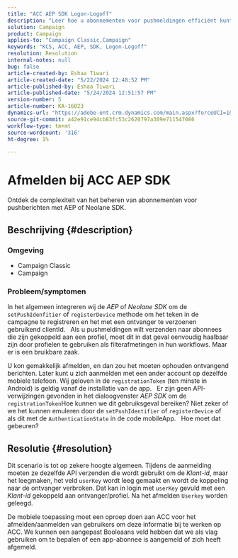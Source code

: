 ```yaml
---
title: "ACC AEP SDK Logon-Logoff"
description: "Leer hoe u abonnementen voor pushmeldingen efficiënt kunt beheren met AEP of Neolane SDK."
solution: Campaign
product: Campaign
applies-to: "Campaign Classic,Campaign"
keywords: "KCS, ACC, AEP, SDK, Logon-Logoff"
resolution: Resolution
internal-notes: null
bug: false
article-created-by: Eshaa Tiwari
article-created-date: "5/22/2024 12:48:52 PM"
article-published-by: Eshaa Tiwari
article-published-date: "5/24/2024 12:51:57 PM"
version-number: 5
article-number: KA-16023
dynamics-url: "https://adobe-ent.crm.dynamics.com/main.aspx?forceUCI=1&pagetype=entityrecord&etn=knowledgearticle&id=33644fa3-3918-ef11-9f8a-6045bd006793"
source-git-commit: a42e91ce94cb83fc53c2620797a309e711547086
workflow-type: tm+mt
source-wordcount: '316'
ht-degree: 1%

---
```


# Afmelden bij ACC AEP SDK


Ontdek de complexiteit van het beheren van abonnementen voor pushberichten met AEP of Neolane SDK.

## Beschrijving {#description}


### <b>Omgeving</b>

- Campaign Classic
- Campaign


### <b>Probleem/symptomen</b>

In het algemeen integreren wij de *AEP* of *Neolane SDK* om de `setPushIdenfitier` of `registerDevice` methode om het teken in de campagne te registreren en het met een ontvanger te verzoenen gebruikend clientId.
 
Als u pushmeldingen wilt verzenden naar abonnees die zijn gekoppeld aan een profiel, moet dit in dat geval eenvoudig haalbaar zijn door profielen te gebruiken als filterafmetingen in hun workflows. Maar er is een bruikbare zaak.

U kon gemakkelijk afmelden, en dan zou het moeten ophouden ontvangend berichten. Later kunt u zich aanmelden met een ander account op dezelfde mobiele telefoon. Wij geloven in de `registrationToken` (ten minste in Android) is geldig vanaf de installatie van de app.
 
Er zijn geen API-verwijzingen gevonden in het dialoogvenster *AEP SDK* om de `registrationToken`Hoe kunnen we dit gebruiksgeval bereiken? Niet zeker of we het kunnen emuleren door de `setPushIdentifier` of `registerDevice` of als dit met de `AuthenticationState` in de code mobileApp.
 
Hoe moet dat gebeuren?


## Resolutie {#resolution}


Dit scenario is tot op zekere hoogte algemeen. Tijdens de aanmelding moeten ze dezelfde API verzenden die wordt gebruikt om de *Klant-id*, maar het leegmaken, het veld `userKey` wordt leeg gemaakt en wordt de koppeling naar de ontvanger verbroken. Dat kan in login met `userKey` gevuld met een *Klant-id* gekoppeld aan ontvanger/profiel. Na het afmelden `Userkey` worden geleegd.

De mobiele toepassing moet een oproep doen aan ACC voor het afmelden/aanmelden van gebruikers om deze informatie bij te werken op ACC. We kunnen een aangepast Booleaans veld hebben dat we als vlag gebruiken om te bepalen of een app-abonnee is aangemeld of zich heeft afgemeld.
